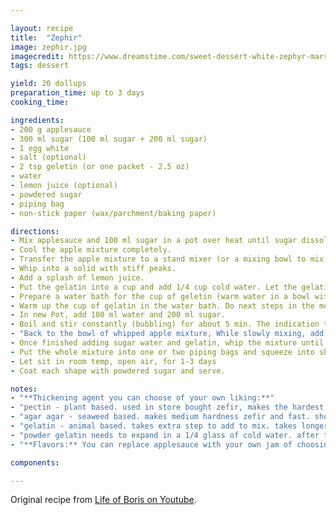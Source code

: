 ```yaml
---

layout: recipe
title:  "Zephir"
image: zephir.jpg
imagecredit: https://www.dreamstime.com/sweet-dessert-white-zephyr-marshmallows-clay-plate-rustic-wooden-background-white-zephyr-marshmallow-porcelain-plate-image114193489
tags: dessert

yield: 20 dollups
preparation_time: up to 3 days
cooking_time: 

ingredients:
- 200 g applesauce
- 300 ml sugar (100 ml sugar + 200 ml sugar)
- 1 egg white
- salt (optional)
- 2 tsp geletin (or one packet - 2.5 oz)
- water
- lemon juice (optional)
- powdered sugar 
- piping bag
- non-stick paper (wax/parchment/baking paper)

directions:
- Mix applesauce and 100 ml sugar in a pot over heat until sugar dissolves. It should become thicker and drips slowly off a spoon.
- Cool the apple mixture completely.
- Transfer the apple mixture to a stand mixer (or a mixing bowl to mix by hand). Add the egg white and a pinch of salt to the mixture.
- Whip into a solid with stiff peaks.
- Add a splash of lemon juice.
- Put the gelatin into a cup and add 1/4 cup cold water. Let the gelatin expand fully.
- Prepare a water bath for the cup of geletin (warm water in a bowl with space to place the cup in the warm water).
- Warm up the cup of gelatin in the water bath. Do next steps in the meantime.
- In new Pot, add 100 ml water and 200 ml sugar.
- Boil and stir constantly (bubbling) for about 5 min. The indication this is ready is when you let it drip off a spoon onto a plate and it forms a nice bubble shape (like a bead).
- "Back to the bowl of whipped apple mixture, While slowly mixing, add the following (alternating little by little): the sugar water (from the last step) and the warm gelatin mixture."
- Once finished adding sugar water and gelatin, whip the mixture until it is stiff again.
- Put the whole mixture into one or two piping bags and squeeze into shapes on wax/parchment/baking paper
- Let sit in room temp, open air, for 1-3 days
- Coat each shape with powdered sugar and serve.

notes:
- "**Thickening agent you can choose of your own liking:**"
- "pectin - plant based. used in store bought zefir, makes the hardest zefir and fast. hardest to find in store."
- "agar agar - seaweed based. makes medium hardness zefir and fast. should be available in a variety of stores worldwide."
- "gelatin - animal based. takes extra step to add to mix. takes longer time to set and makes softer zefir. sold in most shops anywhere."
- "powder gelatin needs to expand in a 1/4 glass of cold water. after that it needs to warm up in waterbath. and then finally added into whisked eggwhites same time as sugar syrup (don't boil gelatin!)."
- "**Flavors:** You can replace applesauce with your own jam of choosing. About 200g will do fine."

components:

---
```


Original recipe from [Life of Boris on Youtube](https://www.youtube.com/watch?v=C4NJ02dEl8c&t=686s).